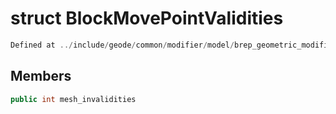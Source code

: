 # struct BlockMovePointValidities

```cpp
Defined at ../include/geode/common/modifier/model/brep_geometric_modifier_simulation.h#72
```

## Members

```cpp
public int mesh_invalidities

```



